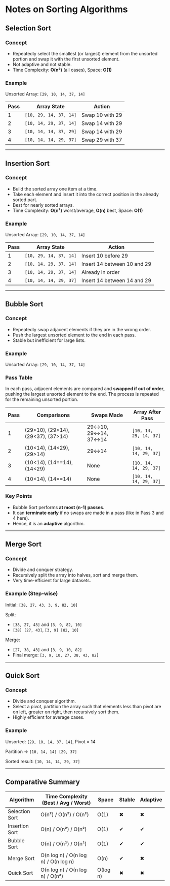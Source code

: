 # Notes on Sorting Algorithms

## **Selection Sort**

### Concept

* Repeatedly select the smallest (or largest) element from the unsorted portion and swap it with the first unsorted element.
* Not adaptive and not stable.
* Time Complexity: **O(n²)** (all cases), Space: **O(1)**

### Example

Unsorted Array: `[29, 10, 14, 37, 14]`

| Pass | Array State            | Action          |
| ---- | ---------------------- | --------------- |
| 1    | `[10, 29, 14, 37, 14]` | Swap 10 with 29 |
| 2    | `[10, 14, 29, 37, 14]` | Swap 14 with 29 |
| 3    | `[10, 14, 14, 37, 29]` | Swap 14 with 29 |
| 4    | `[10, 14, 14, 29, 37]` | Swap 29 with 37 |



---

## **Insertion Sort**

### Concept

* Build the sorted array one item at a time.
* Take each element and insert it into the correct position in the already sorted part.
* Best for nearly sorted arrays.
* Time Complexity: **O(n²)** worst/average, **O(n)** best, Space: **O(1)**

### Example

Unsorted Array: `[29, 10, 14, 37, 14]`

| Pass | Array State            | Action                      |
| ---- | ---------------------- | --------------------------- |
| 1    | `[10, 29, 14, 37, 14]` | Insert 10 before 29         |
| 2    | `[10, 14, 29, 37, 14]` | Insert 14 between 10 and 29 |
| 3    | `[10, 14, 29, 37, 14]` | Already in order            |
| 4    | `[10, 14, 14, 29, 37]` | Insert 14 between 14 and 29 |

---

## **Bubble Sort**

### Concept

* Repeatedly swap adjacent elements if they are in the wrong order.
* Push the largest unsorted element to the end in each pass.
* Stable but inefficient for large lists.

### Example
Unsorted Array: `[29, 10, 14, 37, 14]`

### Pass Table
In each pass, adjacent elements are compared and **swapped if out of order**, pushing the largest unsorted element to the end. The process is repeated for the remaining unsorted portion.


| Pass | Comparisons                        | Swaps Made          | Array After Pass       |
| ---- | ---------------------------------- | ------------------- | ---------------------- |
| 1    | (29>10), (29>14), (29<37), (37>14) | 29↔10, 29↔14, 37↔14 | `[10, 14, 29, 14, 37]` |
| 2    | (10<14), (14<29), (29>14)          | 29↔14               | `[10, 14, 14, 29, 37]` |
| 3    | (10<14), (14==14), (14<29)         | None                | `[10, 14, 14, 29, 37]` |
| 4    | (10<14), (14==14)                  | None                | `[10, 14, 14, 29, 37]` |

### Key Points

* Bubble Sort performs **at most (n-1) passes**.
* It can **terminate early** if no swaps are made in a pass (like in Pass 3 and 4 here).
* Hence, it is an **adaptive** algorithm.

---

## **Merge Sort**

### Concept

* Divide and conquer strategy.
* Recursively split the array into halves, sort and merge them.
* Very time-efficient for large datasets.

### Example (Step-wise)

Initial: `[38, 27, 43, 3, 9, 82, 10]`

Split:

* `[38, 27, 43]` and `[3, 9, 82, 10]`
* `[38] [27, 43]`, `[3, 9] [82, 10]`

Merge:

* `[27, 38, 43]` and `[3, 9, 10, 82]`
* Final merge: `[3, 9, 10, 27, 38, 43, 82]`

---

## **Quick Sort**

### Concept

* Divide and conquer algorithm.
* Select a pivot, partition the array such that elements less than pivot are on left, greater on right, then recursively sort them.
* Highly efficient for average cases.

### Example

Unsorted: `[29, 10, 14, 37, 14]`, Pivot = 14

Partition → `[10, 14, 14] [29, 37]`

Sorted result: `[10, 14, 14, 29, 37]`

---

## Comparative Summary

| Algorithm      | Time Complexity (Best / Avg / Worst) | Space    | Stable | Adaptive |
| -------------- | ------------------------------------ | -------- | ------ | -------- |
| Selection Sort | O(n²) / O(n²) / O(n²)                | O(1)     | ✖      | ✖        |
| Insertion Sort | O(n) / O(n²) / O(n²)                 | O(1)     | ✔      | ✔        |
| Bubble Sort    | O(n) / O(n²) / O(n²)                 | O(1)     | ✔      | ✔        |
| Merge Sort     | O(n log n) / O(n log n) / O(n log n) | O(n)     | ✔      | ✖        |
| Quick Sort     | O(n log n) / O(n log n) / O(n²)      | O(log n) | ✖      | ✖        |
